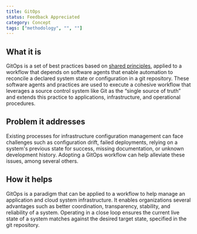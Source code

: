 ```yaml
---
title: GitOps
status: Feedback Appreciated
category: Concept
tags: ["methodology", "", ""]
---
```


## What it is

GitOps is a set of best practices based on [shared principles](https://opengitops.dev/), 
applied to a workflow that depends on software agents that 
enable automation to reconcile a declared system state or configuration in a git repository.
These software agents and practices are used to execute a cohesive workflow that 
leverages a source control system like Git as the “single source of truth” and 
extends this practice to applications, infrastructure, and operational procedures.

## Problem it addresses

Existing processes for infrastructure configuration management can face challenges 
such as configuration drift, failed deployments, relying on a system's previous state for success, 
missing documentation, or unknown development history.
Adopting a GitOps workflow can help alleviate these issues, among several others.

## How it helps

GitOps is a paradigm that can be applied to a workflow 
to help manage an application and cloud system infrastructure. 
It enables organizations several advantages 
such as better coordination, transparency, stability, and reliability of a system.
Operating in a close loop ensures the current live state of a system matches 
against the desired target state, specified in the git repository.
